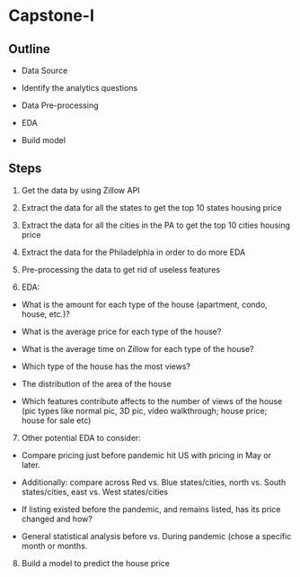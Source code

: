 # Capstone-I

## Outline

- Data Source

- Identify the analytics questions

- Data Pre-processing

- EDA

- Build model

## Steps

1. Get the data by using Zillow API

2. Extract the data for all the states to get the top 10 states housing price

3. Extract the data for all the cities in the PA to get the top 10 cities housing price

4. Extract the data for the Philadelphia in order to do more EDA

5. Pre-processing the data to get rid of useless features

6. EDA:

- What is the amount for each type of the house (apartment, condo, house, etc.)?

- What is the average price for each type of the house?

- What is the average time on Zillow for each type of the house?

- Which type of the house has the most views?

- The distribution of the area of the house

- Which features contribute affects to the number of views of the house (pic types like normal pic, 3D pic, video walkthrough; house price; house for sale etc)

7. Other potential EDA to consider:

- Compare pricing just before pandemic hit US with pricing in May or later.

- Additionally: compare across Red vs. Blue states/cities, north vs. South states/cities, east vs. West states/cities

- If listing existed before the pandemic, and remains listed, has its price changed and how?

- General statistical analysis before vs. During pandemic (chose a specific month or months.

8. Build a model to predict the house price
